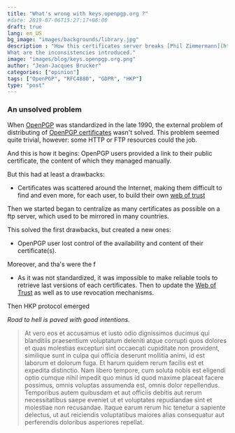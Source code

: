 ```yaml
---
title: "What's wrong with keys.openpgp.org ?"
#date: 2019-07-06T15:27:17+06:00
draft: true
lang: en_US
bg_image: "images/backgrounds/library.jpg"
description : "How this certificates server breaks [Phil Zimmermann](https://en.wikipedia.org/wiki/Phil_Zimmermann)'s vision.\
What are the inconsistencies introduced."
image: "images/blog/keys.openpgp.org.png"
author: "Jean-Jacques Brucker"
categories: ["opinion"]
tags: ["OpenPGP", "RFC4880", "GDPR", "HKP"]
type: "post"
---
```



### An unsolved problem

When [OpenPGP](https://tools.ietf.org/html/rfc4880) was standardized in the late 1990, the external problem of distributing of [OpenPGP certificates](https://dept-info.labri.fr/~guermouc/SR/SR/cours/cours4.pdf) wasn't solved.
This problem seemed quite trivial, however: some HTTP or FTP resources could the job.

And this is how it begins: OpenPGP users provided a link to their public certificate, the content of which they managed manually.

But this had at least a drawbacks:

* Certificates was scattered around the Internet, making them difficult to
  find and even more, for each user, to build their own [web of trust]()

Then we started began to centralize as many certificates as possible on a ftp server, which
used to be mirrored in many countries.

This solved the first drawbacks, but created a new ones:

* OpenPGP user lost control of the availability and content of their certificate(s).

Moreover, and tha's were the f

* As it was not standardized, it was impossible to make reliable tools to retrieve last
  versions of each certificates. Then to update the [Web of Trust]() as well as
  to use revocation mechanisms.


Then HKP protocol emerged

*Road to hell is paved with good intentions.*

> At vero eos et accusamus et iusto odio dignissimos ducimus qui blanditiis praesentium voluptatum deleniti atque corrupti quos dolores et quas molestias excepturi sint occaecati cupiditate non provident, similique sunt in culpa qui officia deserunt mollitia animi, id est laborum et dolorum fuga. Et harum quidem rerum facilis est et expedita distinctio. Nam libero tempore, cum soluta nobis est eligendi optio cumque nihil impedit quo minus id quod maxime placeat facere possimus, omnis voluptas assumenda est, omnis dolor repellendus. Temporibus autem quibusdam et aut officiis debitis aut rerum necessitatibus saepe eveniet ut et voluptates repudiandae sint et molestiae non recusandae. Itaque earum rerum hic tenetur a sapiente delectus, ut aut reiciendis voluptatibus maiores alias consequatur aut perferendis doloribus asperiores repellat.
